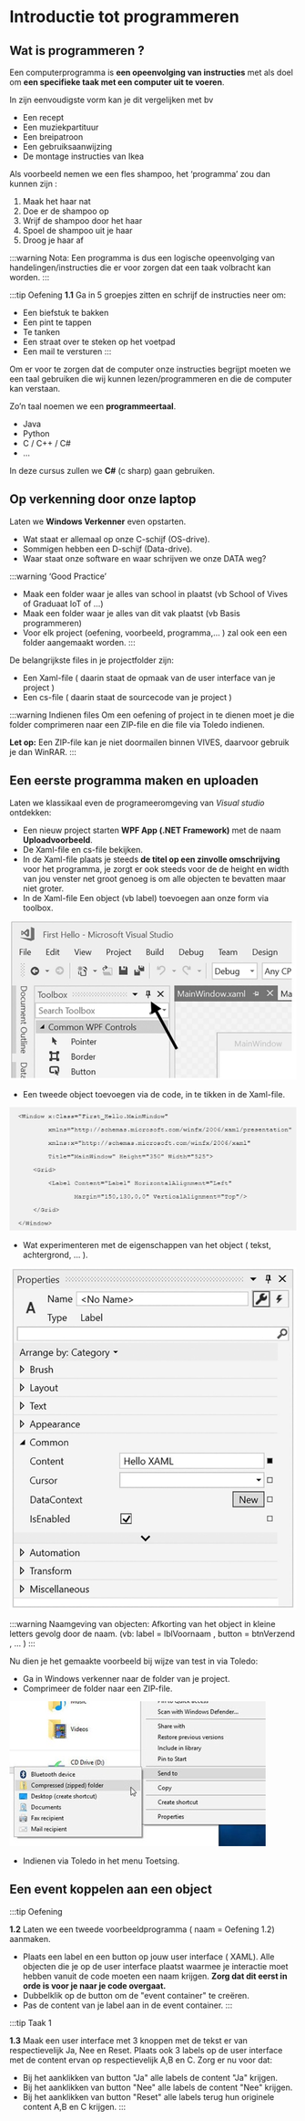 # Introductie tot programmeren

## Wat is programmeren ?

Een computerprogramma is **een opeenvolging van instructies** met als doel om **een specifieke taak met een computer uit te voeren**.

In zijn eenvoudigste vorm kan je dit vergelijken met bv 
* Een recept
* Een muziekpartituur
* Een breipatroon
* Een gebruiksaanwijzing
* De montage instructies van Ikea

Als voorbeeld nemen we een fles shampoo, het ‘programma’ zou dan kunnen zijn :

1. Maak het haar nat
2. Doe er de shampoo op
3. Wrijf de shampoo door het haar
4. Spoel de shampoo uit je haar
5. Droog je haar af

:::warning Nota:
Een programma is dus een logische opeenvolging van handelingen/instructies die er voor zorgen dat een taak volbracht kan worden.
:::

:::tip Oefening
**1.1** Ga in 5 groepjes zitten en schrijf de instructies neer om: 
* Een biefstuk te bakken
* Een pint te tappen
* Te tanken
* Een straat over te steken op het voetpad
* Een mail te versturen
:::

Om er voor te zorgen dat de computer onze instructies begrijpt moeten we een taal gebruiken die wij kunnen lezen/programmeren en die de computer kan verstaan.

Zo’n taal noemen we een **programmeertaal**. 

* Java
* Python
* C / C++ / C#
* …

In deze cursus zullen we **C#** (c sharp) gaan gebruiken.

## Op verkenning door onze laptop
Laten we **Windows Verkenner** even opstarten.
* Wat staat er allemaal op onze C-schijf (OS-drive).
* Sommigen hebben een D-schijf (Data-drive).
* Waar staat onze software en waar schrijven we onze DATA weg?

:::warning ‘Good Practice’
* Maak een folder waar je alles van school in plaatst
(vb School of Vives of Graduaat IoT of …)
* Maak een folder waar je alles van dit vak plaatst
(vb Basis programmeren)
* Voor elk project (oefening, voorbeeld, programma,… ) zal ook een een folder aangemaakt worden.
:::

De belangrijkste files in je projectfolder zijn:
* Een Xaml-file ( daarin staat de opmaak van de user interface van je project )
* Een cs-file ( daarin staat de sourcecode van je project )

:::warning Indienen files
Om een oefening of project in te dienen moet je die folder comprimeren naar een ZIP-file en die file via Toledo indienen. 

**Let op:** Een ZIP-file kan je niet doormailen binnen VIVES, daarvoor gebruik je dan WinRAR. 
:::

## Een eerste programma maken en uploaden

Laten we klassikaal even de programeeromgeving van *Visual studio* ontdekken:
* Een nieuw project starten **WPF App (.NET Framework)** met de naam **Uploadvoorbeeld**.
* De Xaml-file en cs-file bekijken.
* In de Xaml-file plaats je steeds **de titel op een zinvolle omschrijving** voor het programma, je zorgt er ook steeds voor de de height en width van jou venster net groot genoeg is om alle objecten te bevatten maar niet groter.
* In de Xaml-file Een object (vb label) toevoegen aan onze form via toolbox.

![download](./images/afbeelding2.jpg)

* Een tweede object toevoegen via de code, in te tikken in de Xaml-file.

![download](./images/afbeelding3.jpg)

* Wat experimenteren met de eigenschappen van het object ( tekst, achtergrond, … ).

![download](./images/afbeelding4.jpg)

:::warning Naamgeving van objecten:
Afkorting van het object in kleine letters gevolg door de naam.
(vb: label = lblVoornaam , button = btnVerzend , … )
:::

Nu dien je het gemaakte voorbeeld bij wijze van test in via Toledo:
* Ga in Windows verkenner naar de folder van je project.
* Comprimeer de folder naar een ZIP-file.

![download](./images/afbeelding1.jpg)

* Indienen via Toledo in het menu Toetsing.

## Een event koppelen aan een object

:::tip Oefening

**1.2** Laten we een tweede voorbeeldprogramma ( naam = Oefening 1.2) aanmaken.
* Plaats een label en een button op jouw user interface ( XAML). Alle objecten die je op de user interface plaatst waarmee je interactie moet hebben vanuit de code moeten een naam krijgen. **Zorg dat dit eerst in orde is voor je naar je code overgaat.**
* Dubbelklik op de button om de "event container" te creëren.
* Pas de content van je label aan in de event container.
:::

:::tip Taak 1

 **1.3** Maak een user interface met 3 knoppen met de tekst er van respectievelijk Ja, Nee en Reset. Plaats ook 3 labels op de user interface met de content ervan op respectievelijk A,B en C.
 Zorg er nu voor dat:
 * Bij het aanklikken van button "Ja" alle labels de content "Ja" krijgen.
 * Bij het aanklikken van button "Nee" alle labels de content "Nee" krijgen.
 * Bij het aanklikken van button "Reset" alle labels terug hun originele content A,B en C krijgen.
:::

